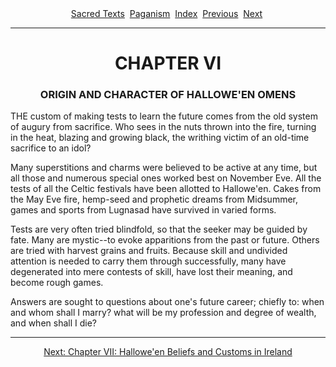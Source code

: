 <body>
 <center>
 <a href="../../index.htm">Sacred Texts</a> 
 <a href="../index.htm">Paganism</a> 
 <a href="index.htm">Index</a> 
 <a href="boh07.htm">Previous</a> 
 <a href="boh09.htm">Next</a> 
 </center>
 <hr>
 
 <h1 align="CENTER">CHAPTER VI</h1>
 <h3 align="CENTER">ORIGIN AND CHARACTER OF HALLOWE'EN OMENS</h3>
 <p>THE custom of making tests to learn the future comes from the old system of augury from sacrifice. Who sees in the nuts thrown into the fire, turning in the heat, blazing and growing black, the writhing victim of an old-time sacrifice to an idol?</p>
 <p>Many superstitions and charms were believed to be active at any time, but all those and numerous special ones worked best on November Eve. All the tests of all the Celtic festivals have been allotted to Hallowe'en. Cakes from the May Eve fire, hemp-seed and prophetic dreams from Midsummer, games and sports from Lugnasad have survived in varied forms.</p>
 <p>Tests are very often tried blindfold, so that the seeker may be guided by fate. Many are mystic--to evoke apparitions from the past or future. Others are tried with harvest grains and fruits. Because skill and undivided attention is needed to carry them through successfully, many have degenerated into mere contests of skill, have lost their meaning, and become rough games.</p>
 <p>Answers are sought to questions about one's future career; chiefly to: when and whom shall I marry? what will be my profession and degree of wealth, and when shall I die?</p>
 <p></p><hr>
 <center>
 <a href="boh09.htm">Next: Chapter VII: Hallowe'en Beliefs and Customs in Ireland</a></center>
 </body>